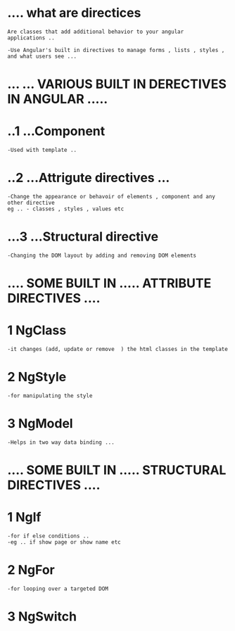 # .... what are directices
    Are classes that add additional behavior to your angular 
    applications ..

    -Use Angular's built in directives to manage forms , lists , styles , and what users see ... 


# ... ... VARIOUS BUILT IN DERECTIVES IN ANGULAR .....

# ..1 ...Component 
    -Used with template .. 

# ..2 ...Attrigute directives ... 
    -Change the appearance or behavoir of elements , component and any other directive 
    eg .. - classes , styles , values etc

# ...3 ...Structural directive
    -Changing the DOM layout by adding and removing DOM elements 


# .... SOME BUILT IN ..... ATTRIBUTE DIRECTIVES .... 

# 1 NgClass
    -it changes (add, update or remove  ) the html classes in the template
# 2 NgStyle 
    -for manipulating the style 
# 3 NgModel 
    -Helps in two way data binding ... 


# .... SOME BUILT IN ..... STRUCTURAL DIRECTIVES .... 

# 1 NgIf 
    -for if else conditions .. 
    -eg .. if show page or show name etc

# 2 NgFor 
    -for looping over a targeted DOM 

# 3 NgSwitch